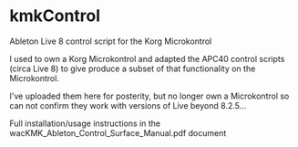 # kmkControl
Ableton Live 8 control script for the Korg Microkontrol

I used to own a Korg Microkontrol and adapted the APC40 control scripts (circa Live 8) to give produce a subset of that functionality on the Microkontrol.

I've uploaded them here for posterity, but no longer own a Microkontrol so can not confirm they work with versions of Live beyond 8.2.5...

Full installation/usage instructions in the wacKMK_Ableton_Control_Surface_Manual.pdf document